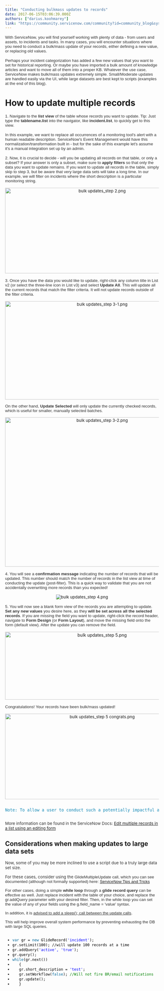 ```yaml
---
title: "Conducting bulkmass updates to records"
date: 2017-06-15T03:06:39.000Z
authors: ["darius.koohmarey"]
link: "https://community.servicenow.com/community?id=community_blog&sys_id=60ccee25dbd0dbc01dcaf3231f961946"
---
```

<p style="margin-bottom: 15px; color: #666666; font-family: 'Source Sans Pro', Helvetica, Arial, sans-serif; font-size: 16px; text-align: left;"><span style="color: #303030; font-size: 10pt;">With ServiceNow, you will find yourself working with plenty of data - from users and assets, to incidents and tasks. In many cases, you will encounter situations where you need to conduct a bulk/mass update of your records, either defining a new value, or replacing old values.</span></p><p style="margin-bottom: 15px; color: #666666; font-family: 'Source Sans Pro', Helvetica, Arial, sans-serif; font-size: 16px;"><span style="color: #303030; font-size: 10pt;">Perhaps your incident categorization has added a few new values that you want to set for historical reporting. Or maybe you have imported a bulk amount of knowledge articles and want to move all of them into a proper KB. Whatever the use case, </span><span style="color: #303030; font-size: 10pt;">ServiceNow makes bulk/mass updates extremely simple. Small/Moderate updates are handled easily via the UI, while large datasets are best kept to scripts (examples at the end of this blog).</span></p><h1>How to update multiple records</h1><p style="margin-bottom: 15px; color: #666666; font-family: 'Source Sans Pro', Helvetica, Arial, sans-serif; font-size: 16px;"><span style="color: #303030; font-size: 10pt;">1. Navigate to the <strong>list view</strong> of the table whose records you want to update. Tip: Just type the <strong>tablename.list</strong> into the navigator, like <strong>incident.list</strong>, to quickly get to this view.</span></p><p style="margin-bottom: 15px; color: #666666; font-family: 'Source Sans Pro', Helvetica, Arial, sans-serif; font-size: 16px;"><span style="color: #303030; font-size: 10pt;">In this example, we want to replace all occurrences of a monitoring tool's alert with a human readable description. ServiceNow's Event Management would have this normalization/transformation built in - but for the sake of this example let's assume it's a manual integration set up by an admin.</span></p><p style="margin-bottom: 15px; color: #666666; font-family: 'Source Sans Pro', Helvetica, Arial, sans-serif; font-size: 16px;"><span style="color: #303030; font-size: 10pt;">2. Now, it is crucial to decide - will you be updating all records on that table, or only a subset? If your answer is only a subset, make sure to <strong>apply filters</strong> so that only the data you want to update remains. If you want to update all records in the table, simply skip to step 3, but be aware that very large data sets will take a long time. </span><span style="color: #303030; font-size: 10pt;"> In our example, we will filter on incidents where the short description is a particular monitoring string.</span></p><p style="text-align: center;"><span style="font-size: 10pt;"><img   alt="bulk updates_step 2.png" class="image-8 jive-image" src="3e55c042db98db048c8ef4621f9619c9.iix" style="width: 620px; height: 280px;"/></span></p><p style="margin-bottom: 15px; color: #666666; font-family: 'Source Sans Pro', Helvetica, Arial, sans-serif; font-size: 16px;"><span style="color: #303030; font-size: 10pt;">3. Once you have the data you would like to update, right-click any column title in List v2 (or select the three-line icon in List v3) and select <strong>Update All</strong>. This will update all the current records that match the filter criteria. It will not update records outside of the filter criteria.</span></p><p style="text-align: center;"><span style="font-size: 10pt;"><img   alt="bulk updates_step 3-1.png" class="image-10 jive-image" src="65f22771dbd093041dcaf3231f9619b6.iix" style="width: 620px; height: 322px;"/></span></p><p><span style="color: #303030; font-family: 'Source Sans Pro', Helvetica, Arial, sans-serif; font-size: 10pt;">On the other hand, <strong>Update Selected</strong> will only update the currently checked records, which is useful for smaller, manually selected batches.</span></p><p style="text-align: center;"><span style="font-size: 10pt;"><img   alt="bulk updates_step 3-2.png" class="image-11 jive-image" src="476c0146dbd0d304b322f4621f961907.iix" style="width: 620px; height: 489px;"/></span></p><p style="margin-bottom: 15px; color: #666666; font-family: 'Source Sans Pro', Helvetica, Arial, sans-serif; font-size: 16px;"></p><p style="margin-bottom: 15px; color: #666666; font-family: 'Source Sans Pro', Helvetica, Arial, sans-serif; font-size: 16px;"><span style="color: #303030; font-size: 10pt;">4. You will see a <strong>confirmation message</strong> indicating the number of records that will be updated. This number should match the number of records in the list view at time of conducting the update (post-filter). This is a quick way to validate that you are not accidentally overwriting more records than you expected!</span></p><p style="text-align: center;"><span style="font-size: 10pt;"><img   alt="bulk updates_step 4.png" class="image-12 jive-image" src="865d608adb18dfc03eb27a9e0f961973.iix" style="height: auto;"/></span></p><p style="margin-bottom: 15px; color: #666666; font-family: 'Source Sans Pro', Helvetica, Arial, sans-serif; font-size: 16px;"><span style="color: #303030; font-size: 10pt;">5. You will now see a blank form view of the records you are attempting to update. <strong>Set any new values</strong> you desire here, as they <strong>will be set across all the selected records</strong>. If you are missing the field you want to update, right-click the record header, navigate to <strong>Form Design</strong> (or <strong>Form Layout</strong>), and move the missing field onto the form (default view). After the update you can remove the field.</span></p><p style="text-align: center;"><img   alt="bulk updates_step 5.png" class="image-15 jive-image" src="cf18a8c2db509344e9737a9e0f9619d4.iix" style="width: 620px; height: 222px;"/></p><p style="margin-bottom: 15px; color: #666666; font-family: 'Source Sans Pro', Helvetica, Arial, sans-serif; font-size: 16px;"></p><p style="margin-bottom: 15px; color: #666666; font-family: 'Source Sans Pro', Helvetica, Arial, sans-serif; font-size: 16px;"><span style="color: #303030; font-size: 10pt;">Congratulations! Your records have been bulk/mass updated!</span></p><p style="text-align: center;"><span style="font-size: 10pt;"><img   alt="bulk updates_step 5 congrats.png" class="image-14 jive-image" src="6cad854edbd41b04ed6af3231f96196a.iix" style="width: 620px; height: 280px;"/></span></p><pre __default_attr="info" __jive_macro_name="alert" alert="info" class="jive_text_macro jive_macro_alert" data-renderedposition="2453_8_1177_43"><p><span style="font-size: 10pt; color: #1287b5;">Note: To allow a user to conduct such a potentially impactful action, the list_updater role is required.</span></p></pre><p><span style="font-size: 10pt; color: #303030;">More information can be found in the ServiceNow Docs: </span><a href="https://docs.servicenow.com/bundle/istanbul-servicenow-platform/page/use/using-lists/task/t_EditMultiRecUsingEditingForm.html" style="font-size: 10pt;" title="https://docs.servicenow.com/bundle/istanbul-servicenow-platform/page/use/using-lists/task/t_EditMultiRecUsingEditingForm.html">Edit multiple records in a list using an editing form</a><span style="color: #2873ee; font-size: 10pt;"></span></p><p></p><h2>Considerations when making updates to large data sets</h2><p><span style="font-size: 10pt; color: #303030;">Now, some of you may be more inclined to use a script due to a truly large data set size.</span></p><p><span style="font-size: 10pt; color: #303030;">For these cases, consider using the <span style="font-family: arial, sans-serif;">GlideMultipleUpdate call, which you can see documented (although not formally supported) here: <a title="" _jive_internal="true" href="/community?id=community_blog&sys_id=da0deaa5dbd0dbc01dcaf3231f96197b">ServiceNow Tips and Tricks </a></span></span></p><p></p><p><span style="color: #303030; font-size: 10pt; font-family: arial, sans-serif;">For other cases, doing a simple <strong>while loop</strong> through a <strong>glide record query</strong> can be effective as well. Just replace incident with the table of your choice, and replace the gr.addQuery parameter with your desired filter. Then, in the while loop you can set the value of any of your fields using the g.field_name = 'value' syntax.</span></p><p></p><p><span style="color: #303030; font-size: 10pt; font-family: arial, sans-serif;">In addition, it is <span style="text-decoration: underline;">advised to add a sleep(); call between the update calls</span>. </span></p><p><span style="color: #303030; font-size: 10pt; font-family: arial, sans-serif;">This will help improve overall system performance by preventing exhausting the DB with large SQL queries.</span></p><p></p><pre __default_attr="javascript" __jive_macro_name="code" class="_jivemacro_uid_14969462699514254 jive_macro_code jive_text_macro" data-renderedposition="2761_8_1177_200" jivemacro_uid="_14969462699514254"><p></p><ul><li><span style="font-weight: inherit; font-style: inherit; color: black; background-color: inherit; font-size: 9pt !important;"><span class="keyword" style="font-weight: inherit; font-style: inherit; color: #006699; background-color: inherit; font-size: 9pt !important;">var</span><span style="font-weight: inherit; font-style: inherit; background-color: inherit; font-size: 9pt !important;"> gr = </span><span class="keyword" style="font-weight: inherit; font-style: inherit; color: #006699; background-color: inherit; font-size: 9pt !important;">new</span><span style="font-weight: inherit; font-style: inherit; background-color: inherit; font-size: 9pt !important;"> GlideRecord(</span><span class="string" style="font-weight: inherit; font-style: inherit; color: blue; background-color: inherit; font-size: 9pt !important;">'incident'</span><span style="font-weight: inherit; font-style: inherit; background-color: inherit; font-size: 9pt !important;">);   </span></span></li><li><span style="background-color: inherit; color: black; font-weight: inherit; font-size: 9pt !important; font-style: inherit;">gr.setLimit(100); //will update 100 records at a time</span></li><li><span style="font-weight: inherit; font-style: inherit; color: black; background-color: inherit; font-size: 9pt !important;">gr.addQuery(<span class="string" style="font-weight: inherit; font-style: inherit; color: blue; background-color: inherit; font-size: 9pt !important;">'active', 'true'</span><span style="font-weight: inherit; font-style: inherit; background-color: inherit; font-size: 9pt !important;">);   </span></span></li><li><span style="font-weight: inherit; font-style: inherit; color: black; background-color: inherit; font-size: 9pt !important;">gr.query();   </span></li><li><span style="font-weight: inherit; font-style: inherit; color: black; background-color: inherit; font-size: 9pt !important;"><span class="keyword" style="font-weight: inherit; font-style: inherit; color: #006699; background-color: inherit; font-size: 9pt !important;">while</span><span style="font-weight: inherit; font-style: inherit; background-color: inherit; font-size: 9pt !important;">(gr.next())   </span></span></li><li><span style="font-weight: inherit; font-style: inherit; color: black; background-color: inherit; font-size: 9pt !important;">   {   </span></li><li><span style="font-weight: inherit; font-style: inherit; color: black; background-color: inherit; font-size: 9pt !important;">   gr.short_description = <span class="string" style="font-weight: inherit; font-style: inherit; color: blue; background-color: inherit; font-size: 9pt !important;">'test'</span><span style="font-weight: inherit; font-style: inherit; background-color: inherit; font-size: 9pt !important;">;   </span></span></li><li><span style="font-weight: inherit; font-style: inherit; color: black; background-color: inherit; font-size: 9pt !important;">   gr.setWorkflow(<span class="keyword" style="font-weight: inherit; font-style: inherit; color: #006699; background-color: inherit; font-size: 9pt !important;">false</span><span style="font-weight: inherit; font-style: inherit; background-color: inherit; font-size: 9pt !important;">); </span><span class="comment" style="font-weight: inherit; font-style: inherit; color: #008200; background-color: inherit; font-size: 9pt !important;">//Will not fire BR/email notifications</span><span style="font-weight: inherit; font-style: inherit; background-color: inherit; font-size: 9pt !important;">   </span></span></li><li><span style="font-weight: inherit; font-style: inherit; color: black; background-color: inherit; font-size: 9pt !important;">   gr.update();   </span></li><li><span style="font-weight: inherit; font-style: inherit; color: black; background-color: inherit; font-size: 9pt !important;">   }   </span></li></ul></pre>